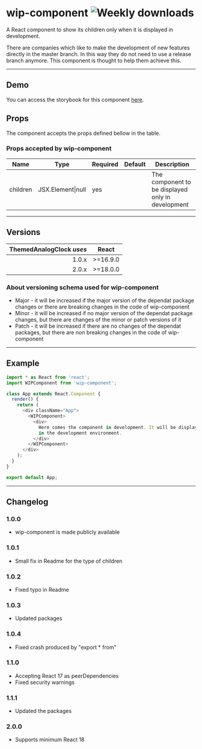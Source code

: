 # wip-component ![Weekly downloads](https://img.shields.io/npm/dw/wip-component 'Weekly downloads')

A React component to show its children only when it is displayed in development.

There are companies which like to make the development of new features directly in the master branch.
In this way they do not need to use a release branch anymore.
This component is thought to help them achieve this.

---

## Demo

You can access the storybook for this component [here](https://iulian-radu-at.github.io/wip-component/).

## Props

The component accepts the props defined bellow in the table.

### Props accepted by wip-component

| Name     | Type              | Required | Default | Description                                       |
| -------- | ----------------- | -------- | ------- | ------------------------------------------------- |
| children | JSX.Element\|null | yes      |         | The component to be displayed only in development |

---

## Versions

| ThemedAnalogClock _uses_ |  React   |
| -----------------------: | :------: |
|                    1.0.x | >=16.9.0 |
|                    2.0.x | >=18.0.0 |

### About versioning schema used for wip-component

- Major - it will be increased if the major version of the dependat package changes or there are breaking changes in the code of wip-component
- Minor - it will be increased if no major version of the dependat package changes, but there are changes of the minor or patch versions of it
- Patch - it will be increased if there are no changes of the dependat packages, but there are non breaking changes in the code of wip-component

---

## Example

```js
import * as React from 'react';
import WIPComponent from 'wip-component';

class App extends React.Component {
  render() {
    return (
      <div className="App">
        <WIPComponent>
          <div>
            Here comes the component in development. It will be displayed only
            in the development environment.
          </div>
        </WIPComponent>
      </div>
    );
  }
}

export default App;
```

---

## Changelog

### 1.0.0

- wip-component is made publicly available

### 1.0.1

- Small fix in Readme for the type of children

### 1.0.2

- Fixed typo in Readme

### 1.0.3

- Updated packages

### 1.0.4

- Fixed crash produced by "export \* from"

### 1.1.0

- Accepting React 17 as peerDependencies
- Fixed security warnings

### 1.1.1

- Updated the packages

### 2.0.0

- Supports minimum React 18
